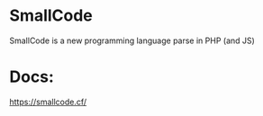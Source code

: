 # SmallCode
SmallCode is a new programming language parse in PHP (and JS)
# Docs:
https://smallcode.cf/
